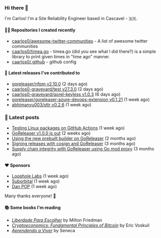 ### Hi there 👋

I'm Carlos! I'm a Site Reliability Engineer based in Cascavel - 🇧🇷.

#### 👨‍💻 Repositories I created recently
- [caarlos0/awesome-twitter-communities](https://github.com/caarlos0/awesome-twitter-communities) - A list of awesome twitter communities
- [caarlos0/timea.go](https://github.com/caarlos0/timea.go) - timea.go (did you see what I did there?) is a simple library to print given times in &#34;time ago&#34; manner.
- [caarlos0/.github](https://github.com/caarlos0/.github) - github config

#### 🚀 Latest releases I've contributed to


- [goreleaser/nfpm v2.10.0](https://github.com/goreleaser/nfpm/releases/tag/v2.10.0) (2 days ago)
- [caarlos0-graveyard/test v27.3.0](https://github.com/caarlos0-graveyard/test/releases/tag/v27.3.0) (2 days ago)
- [caarlos0-graveyard/gorel-keyless v1.0.3](https://github.com/caarlos0-graveyard/gorel-keyless/releases/tag/v1.0.3) (6 days ago)
- [goreleaser/goreleaser-azure-devops-extension v0.1.21](https://github.com/goreleaser/goreleaser-azure-devops-extension/releases/tag/v0.1.21) (1 week ago)
- [abhimanyu003/sttr v0.2.6](https://github.com/abhimanyu003/sttr/releases/tag/v0.2.6) (1 week ago)

### 📄 Latest posts
- [Testing Linux packages on GitHub Actions](https://carlosbecker.com/posts/linux-pkgs-github-actions/) (1 week ago)
- [GoReleaser v1.0.0 is out](https://carlosbecker.com/posts/goreleaser-v1/) (2 weeks ago)
- [Using the new prebuilt builder on GoReleaser](https://carlosbecker.com/posts/goreleaser-prebuilt/) (2 months ago)
- [Signing releases with cosign and GoReleaser](https://carlosbecker.com/posts/goreleaser-cosign/) (3 months ago)
- [Supply chain integrity with GoReleaser using Go mod proxy](https://carlosbecker.com/posts/supply-chain-goreleaser-go-mod-proxy/) (3 months ago)

#### ❤️ Sponsors
- [Loophole Labs](https://github.com/loopholelabs) (1 week ago)
- [Suborbital](https://github.com/suborbital) (1 week ago)
- [Dan POP](https://github.com/danpopnyc) (1 week ago)

Many thanks everyone! 🙏

#### 📚 Some books I'm reading
- _[Liberdade Para Escolher](https://www.goodreads.com/book/show/17238591-liberdade-para-escolher)_ by Milton Friedman
- _[Cryptoeconomics: Fundamental Principles of Bitcoin](https://www.goodreads.com/book/show/56919322-cryptoeconomics)_ by Eric Voskuil
- _[Aprendendo a Viver](https://www.goodreads.com/book/show/28219486-aprendendo-a-viver)_ by Seneca
